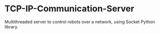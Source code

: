 # TCP-IP-Communication-Server
Multithreaded server to control robots over a network, using Socket Python library.
